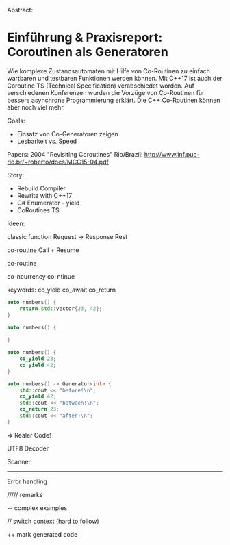 Abstract:

# Einführung & Praxisreport: Coroutinen als Generatoren

Wie komplexe Zustandsautomaten mit Hilfe von Co-Routinen zu einfach wartbaren und testbaren Funktionen werden können.
Mit C++17 ist auch der Coroutine TS (Technical Specification) verabschiedet worden. Auf verschiedenen Konferenzen wurden die Vorzüge von Co-Routinen für bessere asynchrone Programmierung erklärt. Die C++ Co-Routinen können aber noch viel mehr.

Goals:

* Einsatz von Co-Generatoren zeigen
* Lesbarkeit vs. Speed

Papers:
2004 "Revisiting Coroutines" Rio/Brazil: http://www.inf.puc-rio.br/~roberto/docs/MCC15-04.pdf 

Story:
* Rebuild Compiler
* Rewrite with C++17
* C# Enumerator - yield
* CoRoutines TS

Ideen:

classic function
  Request -> Response
  Rest

co-routine
  Call + Resume

co-routine

co-ncurrency
co-ntinue

keywords:
co_yield
co_await
co_return


```cpp
auto numbers() {
    return std::vector{23, 42};
}
```

```cpp
auto numbers() {
  
}
```

```cpp
auto numbers() {
    co_yield 23;
    co_yield 42;
}
```


```cpp
auto numbers() -> Generator<int> {
    std::cout << "before!\n";
    co_yield 42;
    std::cout << "between!\n";
    co_return 23;
    std::cout << "after!\n";
}
```

=> Realer Code!

UTF8 Decoder

Scanner

---

Error handling

///// remarks

-- complex examples

// switch context (hard to follow)

++ mark generated code
